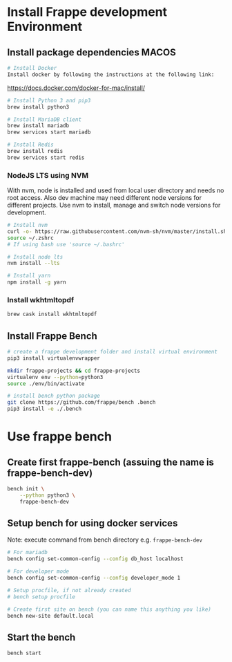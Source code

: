 # Install Frappe development Environment

## Install package dependencies MACOS

```sh
# Install Docker
Install docker by following the instructions at the following link:
```
https://docs.docker.com/docker-for-mac/install/

```sh
# Install Python 3 and pip3
brew install python3

# Install MariaDB client
brew install mariadb
brew services start mariadb

# Install Redis 
brew install redis
brew services start redis
```

### NodeJS LTS using NVM

With nvm, node is installed and used from local user directory and needs no root access.
Also dev machine may need different node versions for different projects.
Use nvm to install, manage and switch node versions for development.

```sh
# Install nvm
curl -o- https://raw.githubusercontent.com/nvm-sh/nvm/master/install.sh | bash
source ~/.zshrc
# If using bash use 'source ~/.bashrc'

# Install node lts
nvm install --lts

# Install yarn
npm install -g yarn
```

### Install wkhtmltopdf

```sh
brew cask install wkhtmltopdf
```

## Install Frappe Bench

```sh
# create a frappe development folder and install virtual environment
pip3 install virtualenvwrapper 

mkdir frappe-projects && cd frappe-projects
virtualenv env --python=python3
source ./env/bin/activate

# install bench python package
git clone https://github.com/frappe/bench .bench
pip3 install -e ./.bench
```

# Use frappe bench

## Create first frappe-bench (assuing the name is frappe-bench-dev)

```sh
bench init \
    --python python3 \
    frappe-bench-dev
```

## Setup bench for using docker services

Note: execute command from bench directory e.g. `frappe-bench-dev`

```sh
# For mariadb
bench config set-common-config --config db_host localhost

# For developer mode
bench config set-common-config --config developer_mode 1

# Setup procfile, if not already created
# bench setup procfile

# Create first site on bench (you can name this anything you like)
bench new-site default.local
```

## Start the bench

```sh
bench start
```
